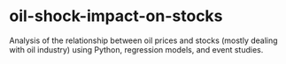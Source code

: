 # oil-shock-impact-on-stocks
Analysis of the relationship between oil prices and stocks (mostly dealing with oil industry) using Python, regression models, and event studies.
